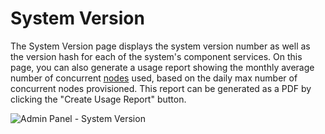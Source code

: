 # System Version

The System Version page displays the system version number as well as the version hash for each of the system's component services. On this page, you can also generate <span style="font-family: inherit; font-size: 1em;">a usage report showing the monthly average number of concurrent [nodes](./773449) <span style="font-family: inherit; font-size: 1em;">used, based on the daily max number of concurrent nodes provisioned. This report can be generated as a PDF by clicking the "Create Usage Report" button.</span></span>

![Admin Panel - System Version]({{site.url}}/developers/images/post_images/algo-images-admin/algo-1608524964703.png)